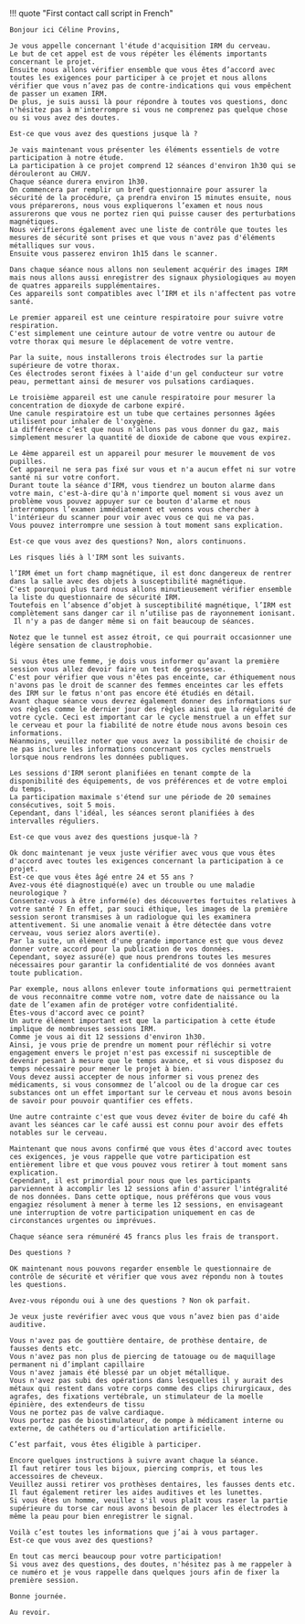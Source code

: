 !!! quote "First contact call script in French"

    Bonjour ici Céline Provins,

    Je vous appelle concernant l'étude d'acquisition IRM du cerveau.
    Le but de cet appel est de vous répéter les éléments importants concernant le projet.
    Ensuite nous allons vérifier ensemble que vous êtes d’accord avec toutes les exigences pour participer à ce projet et nous allons vérifier que vous n’avez pas de contre-indications qui vous empêchent de passer un examen IRM.
    De plus, je suis aussi là pour répondre à toutes vos questions, donc n'hésitez pas à m'interrompre si vous ne comprenez pas quelque chose ou si vous avez des doutes.

    Est-ce que vous avez des questions jusque là ?

    Je vais maintenant vous présenter les éléments essentiels de votre participation à notre étude.
    La participation à ce projet comprend 12 séances d'environ 1h30 qui se dérouleront au CHUV.
    Chaque séance durera environ 1h30.
    On commencera par remplir un bref questionnaire pour assurer la sécurité de la procédure, ça prendra environ 15 minutes ensuite, nous vous préparerons, nous vous expliquerons l’examen et nous nous assurerons que vous ne portez rien qui puisse causer des perturbations magnétiques.
    Nous vérifierons également avec une liste de contrôle que toutes les mesures de sécurité sont prises et que vous n'avez pas d'éléments métalliques sur vous.
    Ensuite vous passerez environ 1h15 dans le scanner.

    Dans chaque séance nous allons non seulement acquérir des images IRM mais nous allons aussi enregistrer des signaux physiologiques au moyen de quatres appareils supplémentaires.
    Ces appareils sont compatibles avec l’IRM et ils n'affectent pas votre santé.

    Le premier appareil est une ceinture respiratoire pour suivre votre respiration.
    C'est simplement une ceinture autour de votre ventre ou autour de votre thorax qui mesure le déplacement de votre ventre.

    Par la suite, nous installerons trois électrodes sur la partie supérieure de votre thorax.
    Ces électrodes seront fixées à l'aide d'un gel conducteur sur votre peau, permettant ainsi de mesurer vos pulsations cardiaques.

    Le troisième appareil est une canule respiratoire pour mesurer la concentration de dioxyde de carbone expiré.
    Une canule respiratoire est un tube que certaines personnes âgées utilisent pour inhaler de l'oxygène.
    La différence c’est que nous n’allons pas vous donner du gaz, mais simplement mesurer la quantité de dioxide de cabone que vous expirez.

    Le 4ème appareil est un appareil pour mesurer le mouvement de vos pupilles.
    Cet appareil ne sera pas fixé sur vous et n'a aucun effet ni sur votre santé ni sur votre confort.
    Durant toute la séance d'IRM, vous tiendrez un bouton alarme dans votre main, c'est-à-dire qu'à n'importe quel moment si vous avez un problème vous pouvez appuyer sur ce bouton d'alarme et nous interrompons l’examen immédiatement et venons vous chercher à l'intérieur du scanner pour voir avec vous ce qui ne va pas.
    Vous pouvez interrompre une session à tout moment sans explication.

    Est-ce que vous avez des questions? Non, alors continuons.

    Les risques liés à l'IRM sont les suivants.

    l’IRM émet un fort champ magnétique, il est donc dangereux de rentrer dans la salle avec des objets à susceptibilité magnétique.
    C'est pourquoi plus tard nous allons minutieusement vérifier ensemble la liste du questionnaire de sécurité IRM.
    Toutefois en l’absence d’objet à susceptibilité magnétique, l’IRM est complètement sans danger car il n’utilise pas de rayonnement ionisant.
     Il n'y a pas de danger même si on fait beaucoup de séances.

    Notez que le tunnel est assez étroit, ce qui pourrait occasionner une légère sensation de claustrophobie.

    Si vous êtes une femme, je dois vous informer qu’avant la première session vous allez devoir faire un test de grossesse.
    C'est pour vérifier que vous n'êtes pas enceinte, car éthiquement nous n'avons pas le droit de scanner des femmes enceintes car les effets des IRM sur le fœtus n'ont pas encore été étudiés en détail.
    Avant chaque séance vous devrez également donner des informations sur vos règles comme le dernier jour des règles ainsi que la régularité de votre cycle. Ceci est important car le cycle menstruel a un effet sur le cerveau et pour la fiabilité de notre étude nous avons besoin ces informations.
    Néanmoins, veuillez noter que vous avez la possibilité de choisir de ne pas inclure les informations concernant vos cycles menstruels lorsque nous rendrons les données publiques.

    Les sessions d'IRM seront planifiées en tenant compte de la disponibilité des équipements, de vos préférences et de votre emploi du temps.
    La participation maximale s'étend sur une période de 20 semaines consécutives, soit 5 mois.
    Cependant, dans l'idéal, les séances seront planifiées à des intervalles réguliers.

    Est-ce que vous avez des questions jusque-là ?

    Ok donc maintenant je veux juste vérifier avec vous que vous êtes d'accord avec toutes les exigences concernant la participation à ce projet.
    Est-ce que vous êtes âgé entre 24 et 55 ans ?
    Avez-vous été diagnostiqué(e) avec un trouble ou une maladie neurologique ?
    Consentez-vous à être informé(e) des découvertes fortuites relatives à votre santé ? En effet, par souci éthique, les images de la première session seront transmises à un radiologue qui les examinera attentivement. Si une anomalie venait à être détectée dans votre cerveau, vous seriez alors averti(e).
    Par la suite, un élément d'une grande importance est que vous devez donner votre accord pour la publication de vos données.
    Cependant, soyez assuré(e) que nous prendrons toutes les mesures nécessaires pour garantir la confidentialité de vos données avant toute publication.

    Par exemple, nous allons enlever toute informations qui permettraient de vous reconnaitre comme votre nom, votre date de naissance ou la date de l’examen afin de protéger votre confidentialité.
    Êtes-vous d'accord avec ce point?
    Un autre élément important est que la participation à cette étude implique de nombreuses sessions IRM.
    Comme je vous ai dit 12 sessions d'environ 1h30.
    Ainsi, je vous prie de prendre un moment pour réfléchir si votre engagement envers le projet n'est pas excessif ni susceptible de devenir pesant à mesure que le temps avance, et si vous disposez du temps nécessaire pour mener le projet à bien.
    Vous devez aussi accepter de nous informer si vous prenez des médicaments, si vous consommez de l’alcool ou de la drogue car ces substances ont un effet important sur le cerveau et nous avons besoin de savoir pour pouvoir quantifier ces effets.

    Une autre contrainte c'est que vous devez éviter de boire du café 4h avant les séances car le café aussi est connu pour avoir des effets notables sur le cerveau.

    Maintenant que nous avons confirmé que vous êtes d'accord avec toutes ces exigences, je vous rappelle que votre participation est entièrement libre et que vous pouvez vous retirer à tout moment sans explication.
    Cependant, il est primordial pour nous que les participants parviennent à accomplir les 12 sessions afin d'assurer l'intégralité de nos données. Dans cette optique, nous préférons que vous vous engagiez résolument à mener à terme les 12 sessions, en envisageant une interruption de votre participation uniquement en cas de circonstances urgentes ou imprévues.

    Chaque séance sera rémunéré 45 francs plus les frais de transport.

    Des questions ?

    OK maintenant nous pouvons regarder ensemble le questionnaire de contrôle de sécurité et vérifier que vous avez répondu non à toutes les questions.

    Avez-vous répondu oui à une des questions ? Non ok parfait.

    Je veux juste revérifier avec vous que vous n’avez bien pas d'aide auditive.

    Vous n'avez pas de gouttière dentaire, de prothèse dentaire, de fausses dents etc.
    Vous n'avez pas non plus de piercing de tatouage ou de maquillage permanent ni d’implant capillaire
    Vous n'avez jamais été blessé par un objet métallique.
    Vous n'avez pas subi des opérations dans lesquelles il y aurait des métaux qui restent dans votre corps comme des clips chirurgicaux, des agrafes, des fixations vertébrale, un stimulateur de la moelle épinière, des extendeurs de tissu
    Vous ne portez pas de valve cardiaque.
    Vous portez pas de biostimulateur, de pompe à médicament interne ou externe, de cathéters ou d'articulation artificielle.

    C’est parfait, vous êtes éligible à participer.

    Encore quelques instructions à suivre avant chaque la séance.
    Il faut retirer tous les bijoux, piercing compris, et tous les accessoires de cheveux.
    Veuillez aussi retirer vos prothèses dentaires, les fausses dents etc.
    Il faut également retirer les aides auditives et les lunettes.
    Si vous êtes un homme, veuillez s'il vous plaît vous raser la partie supérieure du torse car nous avons besoin de placer les électrodes à même la peau pour bien enregistrer le signal.

    Voilà c’est toutes les informations que j’ai à vous partager.
    Est-ce que vous avez des questions?

    En tout cas merci beaucoup pour votre participation!
    Si vous avez des questions, des doutes, n'hésitez pas à me rappeler à ce numéro et je vous rappelle dans quelques jours afin de fixer la première session.

    Bonne journée.

    Au revoir.

